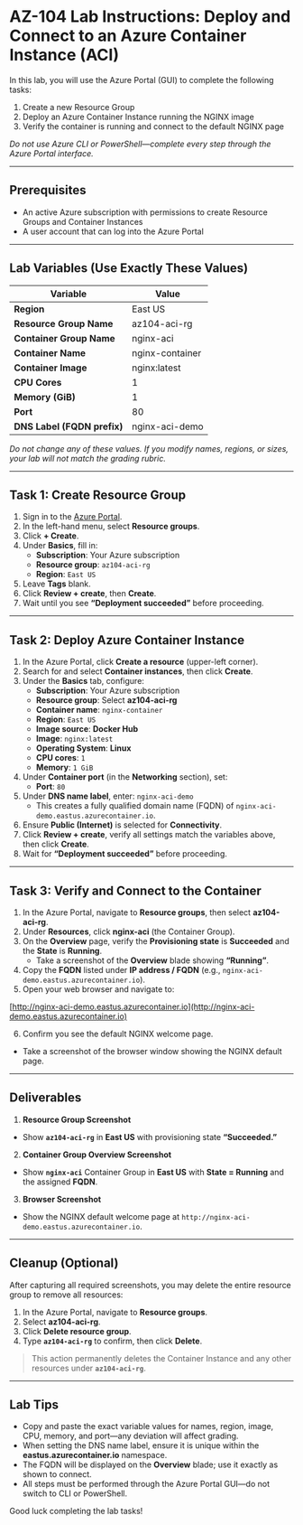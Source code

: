 
# AZ-104 Lab Instructions: Deploy and Connect to an Azure Container Instance (ACI)

In this lab, you will use the Azure Portal (GUI) to complete the following tasks:

1. Create a new Resource Group  
2. Deploy an Azure Container Instance running the NGINX image  
3. Verify the container is running and connect to the default NGINX page  

_Do not use Azure CLI or PowerShell—complete every step through the Azure Portal interface._

---

## Prerequisites

- An active Azure subscription with permissions to create Resource Groups and Container Instances  
- A user account that can log into the Azure Portal  

---

## Lab Variables (Use Exactly These Values)

| Variable                      | Value                                   |
|-------------------------------|-----------------------------------------|
| **Region**                    | East US                                 |
| **Resource Group Name**       | az104-aci-rg                            |
| **Container Group Name**      | nginx-aci                               |
| **Container Name**            | nginx-container                         |
| **Container Image**           | nginx:latest                            |
| **CPU Cores**                 | 1                                       |
| **Memory (GiB)**              | 1                                       |
| **Port**                      | 80                                      |
| **DNS Label (FQDN prefix)**   | nginx-aci-demo                          |

_Do not change any of these values. If you modify names, regions, or sizes, your lab will not match the grading rubric._

---

## Task 1: Create Resource Group

1. Sign in to the [Azure Portal](https://portal.azure.com).  
2. In the left-hand menu, select **Resource groups**.  
3. Click **+ Create**.  
4. Under **Basics**, fill in:  
   - **Subscription**: Your Azure subscription  
   - **Resource group**: `az104-aci-rg`  
   - **Region**: `East US`  
5. Leave **Tags** blank.  
6. Click **Review + create**, then **Create**.  
7. Wait until you see **“Deployment succeeded”** before proceeding.

---

## Task 2: Deploy Azure Container Instance

1. In the Azure Portal, click **Create a resource** (upper-left corner).  
2. Search for and select **Container instances**, then click **Create**.  
3. Under the **Basics** tab, configure:  
   - **Subscription**: Your Azure subscription  
   - **Resource group**: Select **az104-aci-rg**  
   - **Container name**: `nginx-container`  
   - **Region**: `East US`  
   - **Image source**: **Docker Hub**  
   - **Image**: `nginx:latest`  
   - **Operating System**: **Linux**  
   - **CPU cores**: `1`  
   - **Memory**: `1 GiB`  
4. Under **Container port** (in the **Networking** section), set:  
   - **Port**: `80`  
5. Under **DNS name label**, enter: `nginx-aci-demo`   
   - This creates a fully qualified domain name (FQDN) of `nginx-aci-demo.eastus.azurecontainer.io`.  
6. Ensure **Public (Internet)** is selected for **Connectivity**.  
7. Click **Review + create**, verify all settings match the variables above, then click **Create**.  
8. Wait for **“Deployment succeeded”** before proceeding.

---

## Task 3: Verify and Connect to the Container

1. In the Azure Portal, navigate to **Resource groups**, then select **az104-aci-rg**.  
2. Under **Resources**, click **nginx-aci** (the Container Group).  
3. On the **Overview** page, verify the **Provisioning state** is **Succeeded** and the **State** is **Running**.  
   - Take a screenshot of the **Overview** blade showing **“Running”**.  
4. Copy the **FQDN** listed under **IP address / FQDN** (e.g., `nginx-aci-demo.eastus.azurecontainer.io`).  
5. Open your web browser and navigate to:  

[http://nginx-aci-demo.eastus.azurecontainer.io](http://nginx-aci-demo.eastus.azurecontainer.io)

6. Confirm you see the default NGINX welcome page.  
- Take a screenshot of the browser window showing the NGINX default page.

---

## Deliverables

1. **Resource Group Screenshot**  
- Show **`az104-aci-rg`** in **East US** with provisioning state **“Succeeded.”**  

2. **Container Group Overview Screenshot**  
- Show **`nginx-aci`** Container Group in **East US** with **State = Running** and the assigned **FQDN**.  

3. **Browser Screenshot**  
- Show the NGINX default welcome page at `http://nginx-aci-demo.eastus.azurecontainer.io`.  

---

## Cleanup (Optional)

After capturing all required screenshots, you may delete the entire resource group to remove all resources:

1. In the Azure Portal, navigate to **Resource groups**.  
2. Select **az104-aci-rg**.  
3. Click **Delete resource group**.  
4. Type **`az104-aci-rg`** to confirm, then click **Delete**.  

> This action permanently deletes the Container Instance and any other resources under **`az104-aci-rg`**.

---

## Lab Tips

- Copy and paste the exact variable values for names, region, image, CPU, memory, and port—any deviation will affect grading.  
- When setting the DNS name label, ensure it is unique within the **eastus.azurecontainer.io** namespace.  
- The FQDN will be displayed on the **Overview** blade; use it exactly as shown to connect.  
- All steps must be performed through the Azure Portal GUI—do not switch to CLI or PowerShell.  

Good luck completing the lab tasks!  
```
